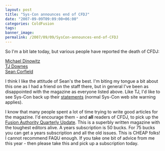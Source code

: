 ```yaml
---
layout: post
title: "Sys-Con announces end of CFDJ"
date: "2007-09-09T09:09:00+06:00"
categories: ColdFusion 
tags: 
banner_image: 
permalink: /2007/09/09/SysCon-announces-end-of-CFDJ
---
```


So I'm a bit late today, but various people have reported the death of CFDJ:

<a href="http://www.blogoffusion.com/index.cfm/2007/9/8/syscon-drops-coldfusion-developers-journal-for-silverlight">Michael Dinowitz</a><br>
<a href="http://www.phusor.com/index.cfm/2007/9/9/Show-Your-Support-for-the-ColdFusion-Community">TJ Downes</a><br>
<a href="http://corfield.org/blog/index.cfm/do/blog.entry/entry/Hurrah_CFDJ_is_dead">Sean Corfield</a><br>

I think I like the attitude of Sean's the best. I'm biting my tongue a bit about this one as I had a friend on the staff there, but in general I've been as disappointed with the magazine as everyone listed above. Like TJ, I'd like to see Sys-Con back up their <a href="http://ajax.sys-con.com/read/426141.htm">statements</a> (normal Sys-Con web site warning applies). 

I know that many people spent a lot of time trying to write good articles for the magazine. I'd encourage them - and <b>all</b> readers of CFDJ, to pick up the <a href="http://www.fusionauthority.com/quarterly/">Fusion Authority Quarterly Update</a>. This is a superbly written magazine with the toughest editors alive. A years subscription is 50 bucks. For 75 bucks you can get a years subscription and all the old issues. This is CHEAP folks! I cannot recommend FAQU enough. If you take one bit of advice from me this year - then please take this and pick up a subscription today.